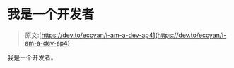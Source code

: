 # 我是一个开发者

> 原文:[https://dev.to/eccyan/i-am-a-dev-ap4](https://dev.to/eccyan/i-am-a-dev-ap4)

我是一个开发者。